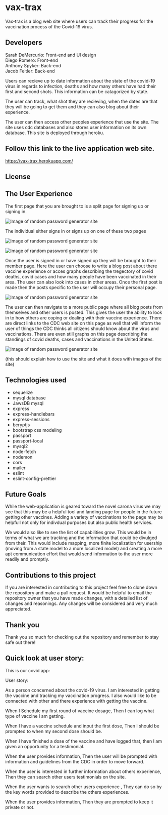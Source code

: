 # vax-trax

Vax-trax is a blog web site where users can track their progress for the vaccination process of the Covid-19 virus.  
## Developers
Sarah DeMercurio: Front-end and UI design <br>
Diego Romero: Front-end <br>
Anthony Spyker: Back-end <br>
Jacob Feitler: Back-end <br>

Users can recieve up to date information about the state of the covid-19 virus in regards to infection, deaths and how many others have had their first and second shots.  This information can be catagorized by state.  

The user can track, what shot they are recieving, when the dates are that they will be going to get them and they can also blog about their experience.  

The user can then access other peoples experience that use the site.  The site uses cdc databases and also stores user information on its own database.  This site is deployed through heroku.

## Follow this link to the live application web site.
https://vax-trax.herokuapp.com/

## License

## The User Experience

The first page that you are brought to is a split page for signing up or signing in.

![Image of random password generator site](/public/assets/img/landing.png)

The individual either signs in or signs up on one of these two pages

![Image of random password generator site](/public/assets/img/login.png)

![Image of random password generator site](/public/assets/img/signup.png)

Once the user is signed in or have signed up they will be brought to their member page.  Here the user can choose to write a blog post about there vaccine experience or acces graphs describing the tregectory of covid deaths, covid cases and how many people have been vaccinated in their area.  The user can also look into cases in other areas.  Once the first post is made then the posts specific to the user will occupy their personal page.

![Image of random password generator site](/public/assets/img/member.png)

The user can then navigate to a more public page where all blog posts from themselves and other users is posted.  This gives the user the ability to look in to how others are coping or dealing with their vaccine experience.  There are direct links to the CDC web site on this page as well that will inform the user of things the CDC thinks all citizens should know about the virus and vaccinations.  There are even still graphs on this page describing the standings of covid deaths, cases and vaccinations in the United States.

![Image of random password generator site](/public/assets/img/public.png)




(this should explain how to use the site and what it does with images of the site)

## Technologies used
- sequelize
- mysql database
- JawsDB mysql
- express
- express-handlebars
- express-sessions
- bcryptjs
- bootstrap css modeling
- passport
- passport-local
- mysql2
- node-fetch
- nodemon
- cors
- mailer
- eslint
- eslint-config-prettier

## Future Goals

While the web-application is geared toward the novel carona virus we may see that this may be a helpful tool and landing page for people in the future getting other vaccines.  Adding a variety of vaccinations to the page may be helpfull not only for indivdual purposes but also public health services.  

We would also like to see the list of capabilities grow.  This would be in terms of what we are tracking and the information that could be divulged from their.  This would include mapping, more finite localization for usership (moving from a state model to a more localized model) and creating a more apt communication effort that would send information to the user more readily and promptly.

## Contributions to this project

If you are interested in contributing to this project feel free to clone down the repository and make a pull request.  It would be helpful to email the repository owner that you have made changes, with a detailed list of changes and reasonings.  Any changes will be considered and very much appreciated.


## Thank you

Thank you so much for checking out the repository and remember to stay safe out there!


## Quick look at user story:


This is our covid app:

User story:

As a person concerned about the covid-19 virus.  I am interested in getting the vaccine and tracking my vaccination progress.  I also would like to be connected with other and there experience with getting the vaccine.  

When I Schedule my first round of vaccine dosage, Then I can log what type of vaccine I am getting.

When I have a  vaccine schedule and input the first dose, Then I should be prompted to when my second dose should be.

When I have finished a dose of the vaccine and have logged that, then I am given an opportunity for a testimonial.

When the user provides information, Then the user will be prompted with information and guidelines from the CDC in order to move forward.  

When the user is interested in further information about others experience, Then they can search other users testimonials on the site.

When the user wants to search other users experience , They can do so by the key words provided to describe the others experiences.

When the user provides information, Then they are prompted to keep it private or not.

